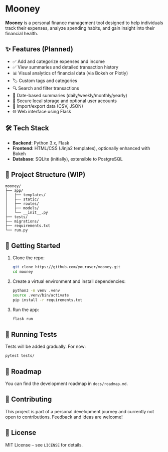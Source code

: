# Mooney

**Mooney** is a personal finance management tool designed to help individuals track their expenses, analyze spending habits, and gain insight into their financial health.

## ✨ Features (Planned)

- ✅ Add and categorize expenses and income
- ✅ View summaries and detailed transaction history
- 📊 Visual analytics of financial data (via Bokeh or Plotly)
- 🏷️ Custom tags and categories
- 🔍 Search and filter transactions
- 📅 Date-based summaries (daily/weekly/monthly/yearly)
- 🔐 Secure local storage and optional user accounts
- 📁 Import/export data (CSV, JSON)
- 🌐 Web interface using Flask

## 🛠️ Tech Stack

- **Backend**: Python 3.x, Flask
- **Frontend**: HTML/CSS (Jinja2 templates), optionally enhanced with Bokeh
- **Database**: SQLite (initially), extensible to PostgreSQL

## 📂 Project Structure (WIP)

```
mooney/
├── app/
│   ├── templates/
│   ├── static/
│   ├── routes/
│   ├── models/
│   └── __init__.py
├── tests/
├── migrations/
├── requirements.txt
└── run.py
```

## 🚀 Getting Started

1. Clone the repo:

   ```bash
   git clone https://github.com/youruser/mooney.git
   cd mooney
   ```

2. Create a virtual environment and install dependencies:

   ```bash
   python3 -m venv .venv
   source .venv/bin/activate
   pip install -r requirements.txt
   ```

3. Run the app:

   ```bash
   flask run
   ```

## 🧪 Running Tests

Tests will be added gradually. For now:

```bash
pytest tests/
```

## 📝 Roadmap

You can find the development roadmap in `docs/roadmap.md`.

## 🤝 Contributing

This project is part of a personal development journey and currently not open to contributions. Feedback and ideas are welcome!

## 📄 License

MIT License – see `LICENSE` for details.

